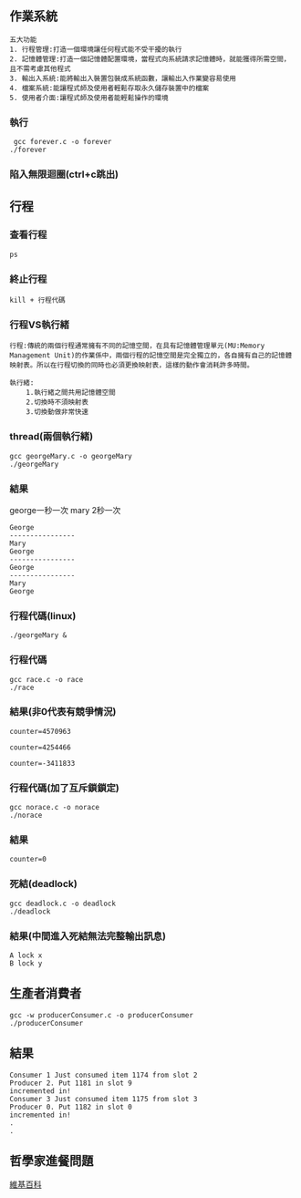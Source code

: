 ## 作業系統
```
五大功能
1. 行程管理:打造一個環境讓任何程式能不受干擾的執行
2. 記憶體管理:打造一個記憶體配置環境，當程式向系統請求記憶體時，就能獲得所需空間，且不需考慮其他程式
3. 輸出入系統:能將輸出入裝置包裝成系統函數，讓輸出入作業變容易使用
4. 檔案系統:能讓程式師及使用者輕鬆存取永久儲存裝置中的檔案
5. 使用者介面:讓程式師及使用者能輕鬆操作的環境
```
### 執行
```
 gcc forever.c -o forever
./forever
```
### 陷入無限迴圈(ctrl+c跳出)

## 行程
### 查看行程
```
ps
```
### 終止行程
```
kill + 行程代碼
```

### 行程VS執行緒
```
行程:傳統的兩個行程通常擁有不同的記憶空間，在具有記憶體管理單元(MU:Memory Management Unit)的作業係中，兩個行程的記憶空間是完全獨立的，各自擁有自己的記憶體映射表。所以在行程切換的同時也必須更換映射表，這樣的動作會消耗許多時間。

執行緒:
    1.執行緒之間共用記憶體空間
    2.切換時不須映射表
    3.切換動做非常快速
```
### thread(兩個執行緒)
```
gcc georgeMary.c -o georgeMary 
./georgeMary
```

### 結果
george一秒一次 mary 2秒一次
```
George
----------------
Mary
George
----------------
George
----------------
Mary
George
```
### 行程代碼(linux)
```
./georgeMary &
```
### 行程代碼
```
gcc race.c -o race
./race
```

### 結果(非0代表有競爭情況)
```
counter=4570963
```
```
counter=4254466
```
```
counter=-3411833
```

### 行程代碼(加了互斥鎖鎖定)
```
gcc norace.c -o norace
./norace
```

### 結果
```
counter=0
```
### 死結(deadlock)
```
gcc deadlock.c -o deadlock
./deadlock
```
### 結果(中間進入死結無法完整輸出訊息)
```
A lock x
B lock y
```
## 生產者消費者
```
gcc -w producerConsumer.c -o producerConsumer 
./producerConsumer
```
## 結果
```
Consumer 1 Just consumed item 1174 from slot 2
Producer 2. Put 1181 in slot 9
incremented in!
Consumer 3 Just consumed item 1175 from slot 3
Producer 0. Put 1182 in slot 0
incremented in!
.
.
```

## 哲學家進餐問題

[維基百科](https://zh.wikipedia.org/zh-tw/%E5%93%B2%E5%AD%A6%E5%AE%B6%E5%B0%B1%E9%A4%90%E9%97%AE%E9%A2%98)




